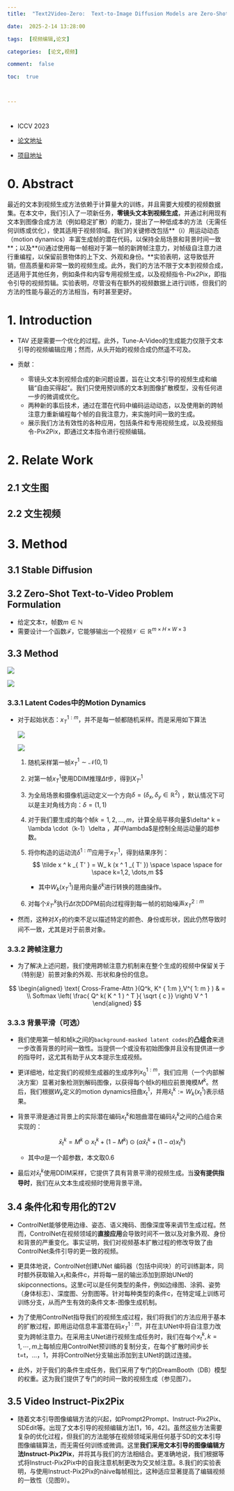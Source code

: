 ```yaml
---
title:  "Text2Video-Zero:  Text-to-Image Diffusion Models are Zero-Shot Video Generators论文理解"

date:  2025-2-14 13:28:00

tags:  [视频编辑,论文]

categories:  [论文,视频]

comment:  false

toc:  true



---
```


#

<!--more-->

- ICCV 2023
- [论文地址](https://openaccess.thecvf.com/content/ICCV2023/html/Khachatryan_Text2Video-Zero_Text-to-Image_Diffusion_Models_are_Zero-Shot_Video_Generators_ICCV_2023_paper.html)

- [项目地址](https://github.com/Picsart-AI-Research/Text2Video-Zero)



# 0. Abstract

最近的文本到视频生成方法依赖于计算量大的训练，并且需要大规模的视频数据集。在本文中，我们引入了一项新任务，**零镜头文本到视频生成**，并通过利用现有文本到图像合成方法（例如稳定扩散）的能力，提出了一种低成本的方法（无需任何训练或优化），使其适用于视频领域。我们的关键修改包括**（i）用运动动态（motion dynamics）丰富生成帧的潜在代码，以保持全局场景和背景时间一致**；以及**(ii)通过使用每一帧相对于第一帧的新跨帧注意力，对帧级自注意力进行重编程，以保留前景物体的上下文、外观和身份。**实验表明，这导致低开销，但高质量和非常一致的视频生成。此外，我们的方法不限于文本到视频合成，还适用于其他任务，例如条件和内容专用视频生成，以及视频指令-Pix2Pix，即指令引导的视频剪辑。实验表明，尽管没有在额外的视频数据上进行训练，但我们的方法的性能与最近的方法相当，有时甚至更好。



# 1. Introduction

- TAV 还是需要一个优化的过程。此外，Tune-A-Video的生成能力仅限于文本引导的视频编辑应用；然而，从头开始的视频合成仍然遥不可及。

- 贡献：
  - 零镜头文本到视频合成的新问题设置，旨在让文本引导的视频生成和编辑“自由买得起”。我们只使用预训练的文本到图像扩散模型，没有任何进一步的微调或优化。
  - 两种新的事后技术，通过在潜在代码中编码运动动态，以及使用新的跨帧注意力重新编程每个帧的自我注意力，来实施时间一致的生成。
  - 展示我们方法有效性的各种应用，包括条件和专用视频生成，以及视频指令-Pix2Pix，即通过文本指令进行视频编辑。

# 2. Relate Work

## 2.1 文生图

## 2.2 文生视频

# 3. Method

## 3.1 Stable Diffusion

## 3.2 Zero-Shot Text-to-Video Problem Formulation

- 给定文本$\tau$，帧数$m \in \mathbb N$
- 需要设计一个函数$\mathcal F$，它能够输出一个视频$\mathcal V \in \mathbb R ^ { m \times H \times W \times 3}$

## 3.3 Method

![](../../../../themes/yilia/source/img/paper/video_generation/Text2Video-zero/1.jpg)

![](img/paper/video_generation/Text2Video-zero/1.jpg)

### 3.3.1 Latent Codes中的Motion Dynamics

- 对于起始状态：$x_T ^ { 1:m}$，并不是每一帧都随机采样。而是采用如下算法

  ![](../../../../themes/yilia/source/img/paper/video_generation/Text2Video-zero/2.png)

  ![](img/paper/video_generation/Text2Video-zero/2.png)

  1. 随机采样第一帧$x_T ^1 \sim \mathcal N( 0, 1)$

  2. 对第一帧$x_T ^ 1$使用DDIM推理$\Delta t$步，得到$X^ 1 _ { T ’ }$ 

  3. 为全局场景和摄像机运动定义一个方向$\delta = ( \delta_ x, \delta_ y \in \mathbb R^ 2)$ ，默认情况下可以是主对角线方向：$\delta = (1,1)$

  4. 对于我们要生成的每个帧$k=1, 2, ... , m$，计算全局平移向量$\delta^ k = \lambda \cdot（k-1）\delta $，其中$\lambda$是控制全局运动量的超参数。

  5. 将你构造的运动流$\delta ^ { 1:m }$应用于$x^ 1 _ {T’}$，得到结果序列：
     $$
     \tilde x ^ k _{ T' } = W_ k (x ^ 1 _{ T' }) \space \space \space for \space k=1,2, \dots,m
     $$

     - 其中$W_ k(x^ 1 _ { T ^ \prime})$是用向量$\delta^ k$进行转换的翘曲操作。

  6. 对每个$\tilde x ^ k _{ T' }$执行$\Delta t$次DDPM前向过程得到每一帧的初始噪声$x_T ^ {2:m}$

- 然而，这种对$X_ T$的约束不足以描述特定的颜色、身份或形状，因此仍然导致时间不一致，尤其是对于前景对象。

### 3.3.2 跨帧注意力

- 为了解决上述问题，我们使用跨帧注意力机制来在整个生成的视频中保留关于（特别是）前景对象的外观、形状和身份的信息。

$$
\begin{aligned}
\text{ Cross-Frame-Attn }(Q^k, K^ { 1:m },V^{ 1: m } ) & = \\ Softmax \left( \frac{ Q^ k( K ^ 1 ) ^ T }{ \sqrt { c }} \right) V ^ 1
\end{aligned}
$$

### 3.3.3 背景平滑（可选）

- 我们使用第一帧和帧k之间的`background-masked latent codes`的**凸组合**来进一步改善背景的时间一致性。当提供一个或没有初始图像并且没有提供进一步的指导时，这尤其有助于从文本提示生成视频。
- 更详细地，给定我们的视频生成器的生成序列$x^ { 1 : m }_ 0$，我们应用（一个内部解决方案）显著对象检测到解码图像，以获得每个帧k的相应前景掩模$M ^ k$。然后，我们根据$W_k$定义的motion dynamics扭曲$x^ 1 _ t$，并用$\hat x_ t ^ k := W_ k(x^ 1_  t)$表示结果。
- 背景平滑是通过背景上的实际潜在编码$x_ t^ k$和翘曲潜在编码$\hat x _ t ^ k$之间的凸组合来实现的：

    $$
    \bar x_ t ^ k = M^ k \odot x_ t ^ k + (1-M^ k ) \odot ( \alpha \hat x _t^ k + (1-\alpha) x_ t ^ k )
    $$

	- 其中$\alpha$是一个超参数，本文取0.6

- 最后对$\bar x_ t ^ k$使用DDIM采样，它提供了具有背景平滑的视频生成。当**没有提供指导时**，我们在从文本生成视频时使用背景平滑。

## 3.4 条件化和专用化的T2V

- ControlNet能够使用边缘、姿态、语义掩码、图像深度等来调节生成过程。然而，ControlNet在视频领域的**直接应用**会导致时间不一致以及对象外观、身份和背景的严重变化。事实证明，我们对视频基本扩散过程的修改导致了由ControlNet条件引导的更一致的视频。

- 更具体地说，ControlNet创建UNet 编码器（包括中间块）的可训练副本，同时额外获取输入$x_ t$和条件c，并将每一层的输出添加到原始UNet的skipconnections。这里c可以是任何类型的条件，例如边缘图、涂鸦、姿势（身体标志）、深度图、分割图等。针对每种类型的条件c，在特定域上训练可训练分支，从而产生有效的条件文本-图像生成机制。

- 为了使用ControlNet指导我们的视频生成过程，我们将我们的方法应用于基本的扩散过程，即用运动信息丰富潜在码$x^ { 1:m } _ T$，并在主UNet中将自注意力改变为跨帧注意力。在采用主UNet进行视频生成任务时，我们在每个$x_ t^ k,k=1, \cdots,m$上每帧应用ControlNet预训练的复制分支，在每个扩散时间步长t=t，...，1，并将ControlNet分支输出添加到主UNet的跳过连接。

- 此外，对于我们的条件生成任务，我们采用了专门的DreamBooth（DB）模型的权重。这为我们提供了专门的时间一致的视频生成（参见图7）。

## 3.5 Video Instruct-Pix2Pix

- 随着文本引导图像编辑方法的兴起，如Prompt2Prompt、Instruct-Pix2Pix、SDEdit等。出现了文本引导的视频编辑方法[1，16，42]。虽然这些方法需要复杂的优化过程，但我们的方法能够在视频领域采用任何基于SD的文本引导图像编辑算法，而无需任何训练或微调。这里**我们采用文本引导的图像编辑方法Instruct-Pix2Pix**，并将其与我们的方法相结合。更准确地说，我们根据等式将Instruct-Pix2Pix中的自我注意机制更改为交叉帧注意。8.我们的实验表明，与使用Instruct-Pix2Pix的näive每帧相比，这种适应显著提高了编辑视频的一致性（见图9）。